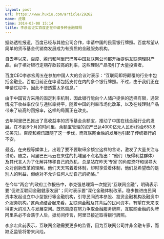 ```yaml
---
layout: post
url: https://www.huxiu.com/article/29262
name: 虎嗅
time: 2014-03-08 15:14
title: 李彦宏证实百度正在申请多种金融牌照
---
```

据路透社报道，百度已经与其他公司合作，申请中国的民营银行牌照。百度希望从简单的货币基金代销商发展成为有资质的金融服务机构。

自去年以来，百度、腾讯和阿里巴巴等中国互联网公司都开始提供互联网理财产品。由于相对银行定期存款较高的利率，这些理财产品吸引了大量投资者。

百度CEO李彦宏周五在参加中国人大的会议时表示：“互联网即将颠覆的行业中包括金融业。百度目前正在申请包括支付在内的多个银行牌照。不过，由于我们正在申请过程中，因此不便透露太多信息。”

由于中国官方采用的固定利率机制，因此银行能向个人储户提供的选择有限，通常情况下收益率仅仅与通胀率持平。随着中国的利率市场化改革，以及在线理财产品带来了较高的回报率，这样的局面正在改变。

去年阿里巴巴推出了高收益率的货币基金余额宝，推动了中国在线金融行业的发展。在不到8个月的时间里，余额宝管理的资产已达4000亿元人民币(约合653.8亿美元)。百度和腾讯跟随了这一步伐，而互联网金融的发展也引起了传统银行的不安。

最近，在央视等媒体上，出现了要不要取缔余额宝这样的言论，激发了大量关注与讨论。随之，阿里巴巴马云在来往的扎堆里不点名指出：“他们（既得利益群体）及其代言人为了化解并转移自己的危机，总是站在昨天‘专家’的角度恐吓和误导大众对创新改革的理解。他们天天骂着着体制，却时享受着体制，他们总希望改的是别人的利益，但绝对不允许任何人动自己的奶酪。”

在今年“两会”的政府工作报告中，李克强总理第一次提到“互联网金融”，明确表示要“促进互联网金融健康发展”；同时表示要“深化金融体制改革。稳步推进由民间资本发起设立中小型银行等金融机构，引导民间资本参股、投资金融机构及融资中介服务机构。”这两点结合起来看，互联网金融及其背后的民间资本，有望在未来取得更大的准入与发展空间。既然百度在努力争取金融服务牌照，互联网金融的头牌阿里系必不会落于人后，据坊间传言，阿里已接近取得银行牌照。

李彦宏此前表示，互联网金融需要更多的监管，因为互联网公司并非金融专家，而缺乏监管将带来风险。

